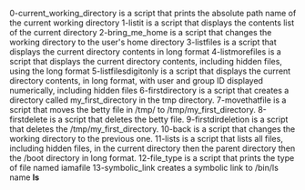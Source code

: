 0-current_working_directory is a script that prints the absolute path name of the current working directory
1-listit is a script that displays the contents list of the current directory
2-bring_me_home is a script that changes the working directory to the user's home directory
3-listfiles is a script that displays the current directory contents in long format
4-listmorefiles is a script that displays the current directory contents, including hidden files, using the long format
5-listfilesdigitonly is a script that displays the current directory contents, in long format, with user and group ID displayed numerically, including hidden files
6-firstdirectory is a script that creates a directory called my_first_directory in the tmp directory.
7-movethatfile is a script that moves the betty file in /tmp/ to /tmp/my_first_directory.
8-firstdelete is a script that deletes the betty file.
9-firstdirdeletion is a script that deletes the /tmp/my_first_directory.
10-back is a script that changes the working directory to the previous one.
11-lists is a script that lists all files, including hidden files, in the current directory then the parent directory then the /boot directory in long format.
12-file_type is a script that prints the type of file named iamafile
13-symbolic_link creates a symbolic link to /bin/ls name __ls__

